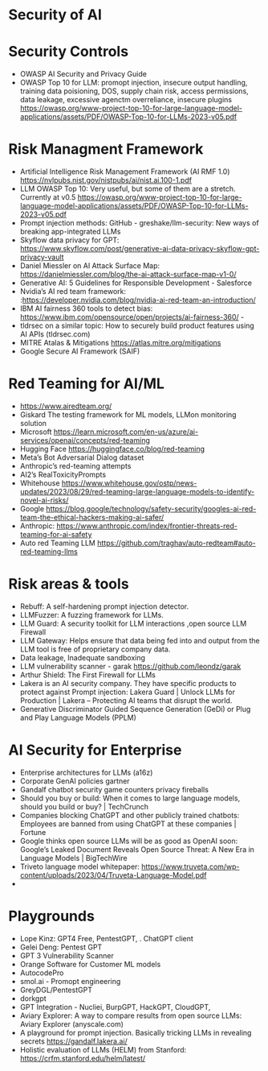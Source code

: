 # Security of AI

# Security Controls 
- OWASP AI Security and Privacy Guide 
- OWASP Top 10 for LLM: promopt injection, insecure output handling, training data poisioning, DOS, supply chain risk, access permissions, data leakage,  excessive agenctm overreliance, insecure plugins https://owasp.org/www-project-top-10-for-large-language-model-applications/assets/PDF/OWASP-Top-10-for-LLMs-2023-v05.pdf

# Risk Managment Framework
- Artificial Intelligence Risk Management Framework (AI RMF 1.0) https://nvlpubs.nist.gov/nistpubs/ai/nist.ai.100-1.pdf
- LLM OWASP Top 10: Very useful, but some of them are a stretch. Currently at v0.5  https://owasp.org/www-project-top-10-for-large-language-model-applications/assets/PDF/OWASP-Top-10-for-LLMs-2023-v05.pdf
- Prompt injection methods: GitHub - greshake/llm-security: New ways of breaking app-integrated LLMs 
- Skyflow data privacy for GPT: https://www.skyflow.com/post/generative-ai-data-privacy-skyflow-gpt-privacy-vault
- Daniel Miessler on AI Attack Surface Map: https://danielmiessler.com/blog/the-ai-attack-surface-map-v1-0/
- Generative AI: 5 Guidelines for Responsible Development - Salesforce
- Nvidia’s AI red team framework: :https://developer.nvidia.com/blog/nvidia-ai-red-team-an-introduction/
- IBM AI fairness 360 tools to detect bias: https://www.ibm.com/opensource/open/projects/ai-fairness-360/ -
- tldrsec on a similar topic: How to securely build product features using AI APIs (tldrsec.com)
- MITRE Atalas & Mitigations  https://atlas.mitre.org/mitigations
- Google Secure AI Framework (SAIF)


# Red Teaming for AI/ML
- https://www.airedteam.org/
- Giskard  The testing framework for ML models, LLMon monitoring solution
-  Microsoft https://learn.microsoft.com/en-us/azure/ai-services/openai/concepts/red-teaming
-  Hugging Face https://huggingface.co/blog/red-teaming
-  Meta’s Bot Adversarial Dialog dataset
-  Anthropic’s red-teaming attempts
-  AI2’s RealToxicityPrompts
- Whitehouse https://www.whitehouse.gov/ostp/news-updates/2023/08/29/red-teaming-large-language-models-to-identify-novel-ai-risks/
- Google https://blog.google/technology/safety-security/googles-ai-red-team-the-ethical-hackers-making-ai-safer/
- Anthropic: https://www.anthropic.com/index/frontier-threats-red-teaming-for-ai-safety
- Auto red Teaming LLM https://github.com/traghav/auto-redteam#auto-red-teaming-llms

# Risk areas & tools 
- Rebuff: A self-hardening prompt injection detector.
- LLMFuzzer: A fuzzing framework for LLMs.
- LLM Guard: A security toolkit for LLM interactions ,open source LLM Firewall
- LLM Gateway: Helps ensure that data being fed into and output from the LLM tool is free of proprietary company data.
- Data leakage, Inadequate sandboxing
- LLM vulnerability scanner - garak https://github.com/leondz/garak
- Arthur Shield: The First Firewall for LLMs
- Lakera is an AI security company. They have specific products to protect against Prompt injection: Lakera Guard | Unlock LLMs for Production | Lakera – Protecting AI teams that disrupt the world.
- Generative Discriminator Guided Sequence Generation (GeDi) or Plug and Play Language Models (PPLM) 

# AI Security for Enterprise
- Enterprise architectures for LLMs (a16z)
- Corporate GenAI policies gartner
- Gandalf chatbot security game counters privacy fireballs
- Should you buy or build: When it comes to large language models, should you build or buy? | TechCrunch
- Companies blocking ChatGPT and other publicly trained chatbots: Employees are banned from using ChatGPT at these companies | Fortune
- Google thinks open source LLMs will be as good as OpenAI soon: Google’s Leaked Document Reveals Open Source Threat: A New Era in Language Models | BigTechWire
- Triveto language model whitepaper: https://www.truveta.com/wp-content/uploads/2023/04/Truveta-Language-Model.pdf
- 
# Playgrounds
- Lope Kinz: GPT4 Free, PentestGPT, . ChatGPT client
- Gelei Deng: Pentest GPT
- GPT 3 Vulnerability Scanner
- Orange Software for Customer ML models
- AutocodePro
- smol.ai - Promopt engineering
- GreyDGL/PentestGPT
- dorkgpt
- GPT Integration - Nucliei, BurpGPT, HackGPT, CloudGPT, 
- Aviary Explorer: A way to compare results from open source LLMs: Aviary Explorer (anyscale.com)
- A playground for prompt injection. Basically tricking LLMs in revealing secrets https://gandalf.lakera.ai/
- Holistic evaluation of LLMs (HELM) from Stanford: https://crfm.stanford.edu/helm/latest/ 
